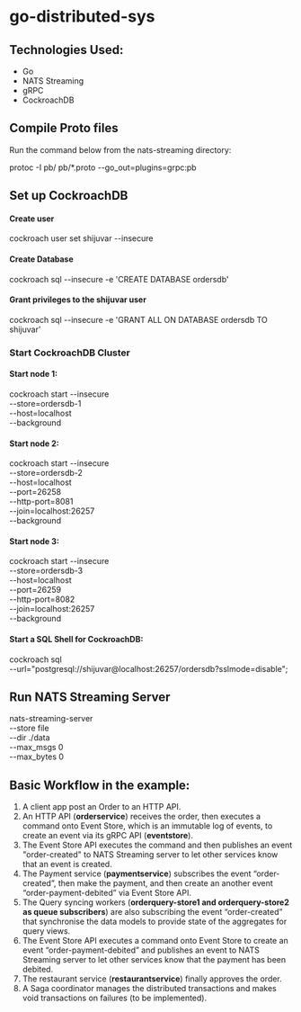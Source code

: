 # go-distributed-sys

## Technologies Used: 
* Go
* NATS Streaming
* gRPC
* CockroachDB


## Compile Proto files
Run the command below from the nats-streaming directory:

protoc -I pb/ pb/*.proto --go_out=plugins=grpc:pb

## Set up CockroachDB

#### Create user
cockroach user set shijuvar --insecure

#### Create Database
cockroach sql --insecure -e 'CREATE DATABASE ordersdb'

#### Grant privileges to the shijuvar user
cockroach sql --insecure -e 'GRANT ALL ON DATABASE ordersdb TO shijuvar'

### Start CockroachDB Cluster 

#### Start node 1:
cockroach start --insecure \
--store=ordersdb-1 \
--host=localhost \
--background

#### Start node 2:
cockroach start --insecure \
--store=ordersdb-2 \
--host=localhost \
--port=26258 \
--http-port=8081 \
--join=localhost:26257 \
--background

#### Start node 3:
cockroach start --insecure \
--store=ordersdb-3 \
--host=localhost \
--port=26259 \
--http-port=8082 \
--join=localhost:26257 \
--background

#### Start a SQL Shell for CockroachDB:
cockroach sql \
--url="postgresql://shijuvar@localhost:26257/ordersdb?sslmode=disable";

## Run NATS Streaming Server
nats-streaming-server \
--store file \
--dir ./data \
--max_msgs 0 \
--max_bytes 0

## Basic Workflow in the example:
1. A client app post an Order to an HTTP API.
2. An HTTP API (**orderservice**) receives the order, then executes a command onto Event Store, which is an immutable log of events, to create an event via its gRPC API (**eventstore**). 
3. The Event Store API executes the command and then publishes an event "order-created" to NATS Streaming server to let other services know that an event is created.
4. The Payment service (**paymentservice**) subscribes the event “order-created”, then make the payment, and then create an another event “order-payment-debited” via Event Store API. 
5. The Query syncing workers (**orderquery-store1 and orderquery-store2 as queue subscribers**) are also subscribing the event “order-created” that synchronise the data models to provide state of the aggregates for query views.
6. The Event Store API executes a command onto Event Store to create an event “order-payment-debited” and publishes an event to NATS Streaming server to let other services know that the payment has been debited.
7. The restaurant service (**restaurantservice**) finally approves the order.
8. A Saga coordinator manages the distributed transactions and makes void transactions on failures (to be implemented). 

